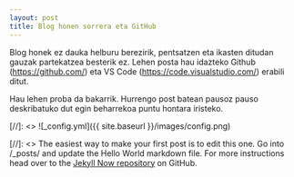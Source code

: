 ```yaml
---
layout: post
title: Blog honen sorrera eta GitHub
---
```


Blog honek ez dauka helburu berezirik, pentsatzen eta ikasten ditudan gauzak partekatzea besterik ez. Lehen posta hau idazteko Github (https://github.com/) eta VS Code (https://code.visualstudio.com/) erabili ditut.

Hau lehen proba da bakarrik. Hurrengo post batean pausoz pauso deskribatuko dut egin beharrekoa puntu hontara iristeko.

[//]: <> ![_config.yml]({{ site.baseurl }}/images/config.png)

[//]: <> The easiest way to make your first post is to edit this one. Go into /\_posts/ and update the Hello World markdown file. For more instructions head over to the [Jekyll Now repository](https://github.com/barryclark/jekyll-now) on GitHub.
